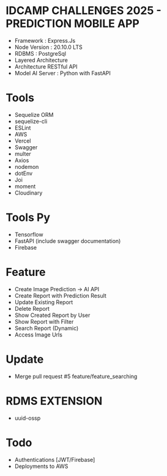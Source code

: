# IDCAMP CHALLENGES 2025 - PREDICTION MOBILE APP 
+ Framework : Express.Js
+ Node Version : 20.10.0 LTS
+ RDBMS : PostgreSql
+ Layered Architecture
+ Architecture RESTful API
+ Model AI Server : Python with FastAPI

# Tools
+ Sequelize ORM
+ sequelize-cli
+ ESLint
+ AWS
+ Vercel
+ Swagger
+ multer
+ Axios
+ nodemon
+ dotEnv
+ Joi
+ moment
+ Cloudinary

# Tools Py
+ Tensorflow
+ FastAPI (include swagger documentation)
+ Firebase

# Feature
+ Create Image Prediction -> AI API
+ Create Report with Prediction Result
+ Update Existing Report
+ Delete Report
+ Show Created Report by User
+ Show Report with Filter
+ Search Report (Dynamic)
+ Access Image Urls

# Update
+ Merge pull request #5 feature/feature_searching

# RDMS EXTENSION
+ uuid-ossp

# Todo
+ Authentications [JWT/Firebase]
+ Deployments to AWS